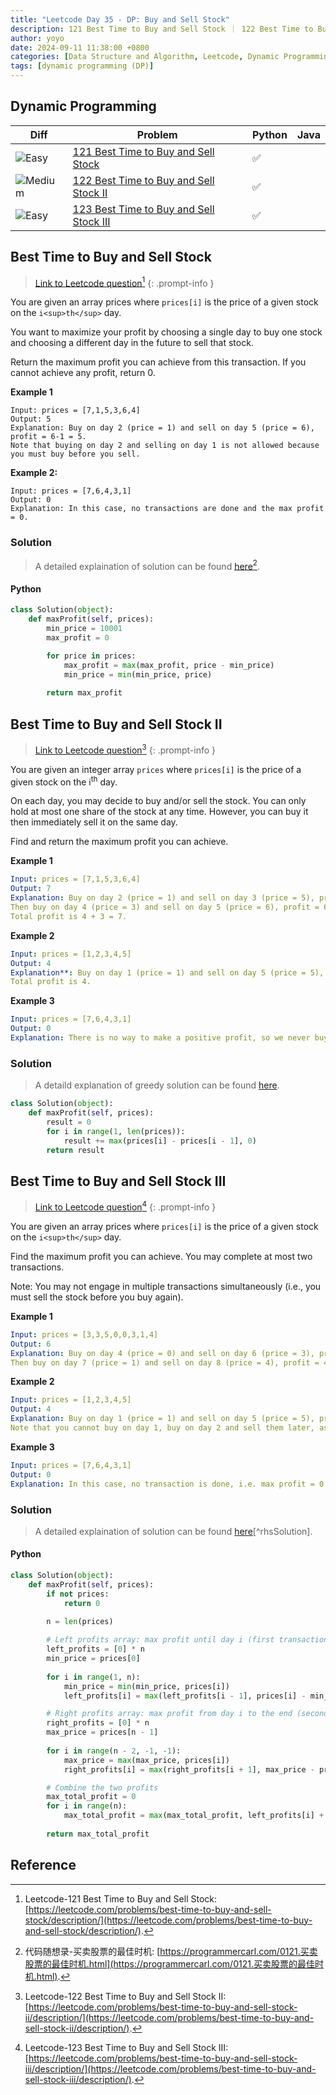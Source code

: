 ```yaml
---
title: "Leetcode Day 35 - DP: Buy and Sell Stock"
description: 121 Best Time to Buy and Sell Stock ｜ 122 Best Time to Buy and Sell Stock II | 123 Best Time to Buy and Sell Stock III
author: yoyo
date: 2024-09-11 11:38:00 +0800
categories: [Data Structure and Algorithm, Leetcode, Dynamic Programming]
tags: [dynamic programming (DP)]
---
```


## Dynamic Programming

| Diff                                                                                                | Problem                                                                                 | Python | Java |
|-----------------------------------------------------------------------------------------------------|-----------------------------------------------------------------------------------------|--------|------|
| ![Easy](https://img.shields.io/badge/Easy-brightgreen)                                               | [121 Best Time to Buy and Sell Stock](#best-time-to-buy-and-sell-stock)               |✅      |      |
| ![Medium](https://img.shields.io/badge/Medium-yellow)                                               | [122 Best Time to Buy and Sell Stock II](#best-time-to-buy-and-sell-stock-ii)         |✅      |      |
| ![Easy](https://img.shields.io/badge/Easy-brightgreen)                                              | [123 Best Time to Buy and Sell Stock III](#best-time-to-buy-and-sell-stock-iii)       |✅      |      |


## Best Time to Buy and Sell Stock

> [Link to Leetcode question](https://leetcode.com/problems/best-time-to-buy-and-sell-stock/description/)[^bttbass]
{: .prompt-info }

You are given an array prices where `prices[i]` is the price of a given stock on the `i<sup>th</sup>` day.

You want to maximize your profit by choosing a single day to buy one stock and choosing a different day in the future to sell that stock.

Return the maximum profit you can achieve from this transaction. If you cannot achieve any profit, return 0.

**Example 1**

```
Input: prices = [7,1,5,3,6,4]
Output: 5
Explanation: Buy on day 2 (price = 1) and sell on day 5 (price = 6), profit = 6-1 = 5.
Note that buying on day 2 and selling on day 1 is not allowed because you must buy before you sell.
```

**Example 2:**

```
Input: prices = [7,6,4,3,1]
Output: 0
Explanation: In this case, no transactions are done and the max profit = 0.
```

### Solution

> A detailed explaination of solution can be found [here](https://programmercarl.com/0121.买卖股票的最佳时机.html)[^bttbassSolution].

#### Python

```python
class Solution(object):
    def maxProfit(self, prices):
        min_price = 10001
        max_profit = 0

        for price in prices:
            max_profit = max(max_profit, price - min_price)
            min_price = min(min_price, price)
        
        return max_profit
```

## Best Time to Buy and Sell Stock II

> [Link to Leetcode question](https://leetcode.com/problems/best-time-to-buy-and-sell-stock-ii/description/)[^bttbassii]
{: .prompt-info }

You are given an integer array `prices` where `prices[i]` is the price of a given stock on the i<sup>th</sup> day.

On each day, you may decide to buy and/or sell the stock. You can only hold at most one share of the stock at any time. However, you can buy it then immediately sell it on the same day.

Find and return the maximum profit you can achieve.

**Example 1**

```yml
Input: prices = [7,1,5,3,6,4]
Output: 7
Explanation: Buy on day 2 (price = 1) and sell on day 3 (price = 5), profit = 5-1 = 4.
Then buy on day 4 (price = 3) and sell on day 5 (price = 6), profit = 6-3 = 3.
Total profit is 4 + 3 = 7.
```

**Example 2**

```yml
Input: prices = [1,2,3,4,5]
Output: 4
Explanation**: Buy on day 1 (price = 1) and sell on day 5 (price = 5), profit = 5-1 = 4.
Total profit is 4.
```
**Example 3**

```yml
Input: prices = [7,6,4,3,1]
Output: 0
Explanation: There is no way to make a positive profit, so we never buy the stock to achieve the maximum profit of 0.
```

### Solution

> A detaild explanation of greedy solution can be found [here](https://yuyulyu.github.io/posts/leetcode-day-24/#best-time-to-buy-and-sell-stock-ii).

```python
class Solution(object):
    def maxProfit(self, prices):
        result = 0
        for i in range(1, len(prices)):
            result += max(prices[i] - prices[i - 1], 0)
        return result
```


## Best Time to Buy and Sell Stock III

> [Link to Leetcode question](https://leetcode.com/problems/best-time-to-buy-and-sell-stock-iii/description/)[^bttbassiii]
{: .prompt-info }

You are given an array prices where `prices[i]` is the price of a given stock on the `i<sup>th</sup>` day.

Find the maximum profit you can achieve. You may complete at most two transactions.

Note: You may not engage in multiple transactions simultaneously (i.e., you must sell the stock before you buy again).

**Example 1**

```yml
Input: prices = [3,3,5,0,0,3,1,4]
Output: 6
Explanation: Buy on day 4 (price = 0) and sell on day 6 (price = 3), profit = 3-0 = 3.
Then buy on day 7 (price = 1) and sell on day 8 (price = 4), profit = 4-1 = 3.
```

**Example 2**

```yml
Input: prices = [1,2,3,4,5]
Output: 4
Explanation: Buy on day 1 (price = 1) and sell on day 5 (price = 5), profit = 5-1 = 4.
Note that you cannot buy on day 1, buy on day 2 and sell them later, as you are engaging multiple transactions at the same time. You must sell before buying again.
```

**Example 3**

```yml
Input: prices = [7,6,4,3,1]
Output: 0
Explanation: In this case, no transaction is done, i.e. max profit = 0.
```

### Solution

> A detailed explaination of solution can be found [here](https://programmercarl.com/0123.买卖股票的最佳时机III.html)[^rhsSolution].


#### Python

```python
class Solution(object):
    def maxProfit(self, prices):
        if not prices:
            return 0

        n = len(prices)
        
        # Left profits array: max profit until day i (first transaction)
        left_profits = [0] * n
        min_price = prices[0]
        
        for i in range(1, n):
            min_price = min(min_price, prices[i])
            left_profits[i] = max(left_profits[i - 1], prices[i] - min_price)

        # Right profits array: max profit from day i to the end (second transaction)
        right_profits = [0] * n
        max_price = prices[n - 1]
        
        for i in range(n - 2, -1, -1):
            max_price = max(max_price, prices[i])
            right_profits[i] = max(right_profits[i + 1], max_price - prices[i])

        # Combine the two profits
        max_total_profit = 0
        for i in range(n):
            max_total_profit = max(max_total_profit, left_profits[i] + right_profits[i])
        
        return max_total_profit
```



## Reference

[^bttbass]:Leetcode-121 Best Time to Buy and Sell Stock: [https://leetcode.com/problems/best-time-to-buy-and-sell-stock/description/](https://leetcode.com/problems/best-time-to-buy-and-sell-stock/description/).
[^bttbassSolution]:代码随想录-买卖股票的最佳时机: [https://programmercarl.com/0121.买卖股票的最佳时机.html](https://programmercarl.com/0121.买卖股票的最佳时机.html).
[^bttbassii]:Leetcode-122 Best Time to Buy and Sell Stock II: [https://leetcode.com/problems/best-time-to-buy-and-sell-stock-ii/description/](https://leetcode.com/problems/best-time-to-buy-and-sell-stock-ii/description/).
[^bttbassiiSolution]:代码随想录-买卖股票的最佳时机II: [https://programmercarl.com/0122.买卖股票的最佳时机II（动态规划）.html](https://programmercarl.com/0122.买卖股票的最佳时机II（动态规划）.html).
[^bttbassiii]:Leetcode-123 Best Time to Buy and Sell Stock III: [https://leetcode.com/problems/best-time-to-buy-and-sell-stock-iii/description/](https://leetcode.com/problems/best-time-to-buy-and-sell-stock-iii/description/).
[^bttbassiiiSolution]:代码随想录-买卖股票的最佳时机III: [https://programmercarl.com/0123.买卖股票的最佳时机III.html](https://programmercarl.com/0123.买卖股票的最佳时机III.html).

